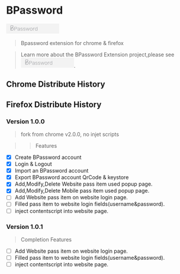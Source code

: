 # BPassword

![BPassword Extension](/docs/assets/icons/bpass_git_logo.jpg?raw=true 'BPassword')

> Bpassword extension for chrome &amp; firefox

> Learn more about the BPassword Extension project,please see [![BPassword Extension GithubPage](/docs/assets/icons/bpass_git_logo.jpg?raw=true 'BPassword')](https://lanui.github.io/BPassword/).

## Chrome Distribute History

## Firefox Distribute History

### Version 1.0.0

> fork from chrome v2.0.0, no injet scripts

> > Features

- [x] Create BPassword account
- [x] Login & Logout
- [x] Import an BPassword account
- [x] Export BPassword account QrCode & keystore
- [x] Add,Modify,Delete Website pass item used popup page.
- [x] Add,Modify,Delete Mobile pass item used popup page.
- [ ] Add Website pass item on website login page.
- [ ] Filled pass item to website login fields(username&password).
- [ ] inject contentscript into website page.

### Version 1.0.1

> Completion Features

- [ ] Add Website pass item on website login page.
- [ ] Filled pass item to website login fields(username&password).
- [ ] inject contentscript into website page.
